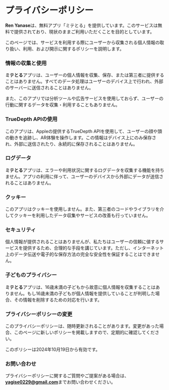 # プライバシーポリシー

**Ren Yanase**は、無料アプリ「ミテとる」を提供しています。このサービスは無料で提供されており、現状のままご利用いただくことを目的としています。

このページでは、サービスを利用する際にユーザーから収集される個人情報の取り扱い、利用、および開示に関するポリシーを説明します。

### 情報の収集と使用

**ミテとる**アプリは、ユーザーの個人情報を収集、保存、または第三者に提供することはありません。すべてのデータ処理はユーザーのデバイス上で行われ、外部のサーバーに送信されることはありません。

また、このアプリでは分析ツールや広告サービスを使用しておらず、ユーザーの行動に関するデータを収集・利用することもありません。

### TrueDepth APIの使用

このアプリは、Appleの提供するTrueDepth APIを使用して、ユーザーの顔や頭の動きを追跡し、AR体験を操作します。この情報はデバイス上にのみ保存され、外部に送信されたり、永続的に保存されることはありません。

### ログデータ

**ミテとる**アプリは、エラーや利用状況に関するログデータを収集する機能を持ちません。アプリの利用に伴って、ユーザーのデバイスから外部にデータが送信されることはありません。

### クッキー

このアプリはクッキーを使用しません。また、第三者のコードやライブラリを介してクッキーを利用したデータ収集やサービスの改善も行っていません。

### セキュリティ

個人情報が提供されることはありませんが、私たちはユーザーの信頼に値するサービスを提供するため、合理的な手段を講じています。ただし、インターネット上のデータ伝送や電子的な保存方法の完全な安全性を保証することはできません。

### 子どものプライバシー

**ミテとる**アプリは、16歳未満の子どもから故意に個人情報を収集することはありません。もし16歳未満の子どもが個人情報を提供していることが判明した場合、その情報を削除するための対応を行います。

### プライバシーポリシーの変更

このプライバシーポリシーは、随時更新されることがあります。変更があった場合、このページに新しいポリシーを掲載しますので、定期的に確認してください。

このポリシーは2024年10月19日から有効です。

### お問い合わせ

プライバシーポリシーに関するご質問やご提案がある場合は、**yagise0229@gmail.com**までお問い合わせください。
